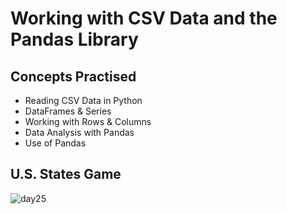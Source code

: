 #  Working with CSV Data and the Pandas Library
## Concepts Practised
- Reading CSV Data in Python
- DataFrames & Series
- Working with Rows & Columns
- Data Analysis with Pandas
- Use of Pandas
## U.S. States Game
![day25](https://user-images.githubusercontent.com/98851253/155055785-1709e9e2-bab8-486c-a122-f3fa6ca9d322.gif)
